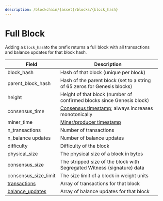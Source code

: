 ```yaml
---
description: /blockchain/{asset}/blocks/{block_hash}
---
```


# Full Block

Adding a `block_hash`to the prefix returns a full block with all transactions and balance updates for that block hash.&#x20;

| Field                                     | Description                                                                                                      |
| ----------------------------------------- | ---------------------------------------------------------------------------------------------------------------- |
| block\_hash                               | Hash of that block (unique per block)                                                                            |
| parent\_block\_hash                       | Hash of the parent block (set to a string of 65 zeros for Genesis blocks)                                        |
| height                                    | Height of that block (number of confirmed blocks since Genesis block)                                            |
| consensus\_time                           | [Consensus timestamp](../../on-chain-data/atlas-overview.md#consensus-timestamp); always increases monotonically |
| miner\_time                               | [Miner/producer timestamp](../../on-chain-data/atlas-overview.md#miner-timestamps)                               |
| n\_transactions                           | Number of transactions                                                                                           |
| n\_balance updates                        | Number of balance updates                                                                                        |
| difficulty                                | Difficulty of the block                                                                                          |
| physical\_size                            | The physical size of a block in bytes                                                                            |
| consensus\_size                           | The stripped size of the block with Segregated Witness (signature) data                                          |
| consensus\_size\_limit                    | The size limit of a block in weight units                                                                        |
| [transactions](../transactions/)          | Array of transactions for that block                                                                             |
| [balance\_updates](../balance-updates.md) | Array of balance updates for that block                                                                          |
